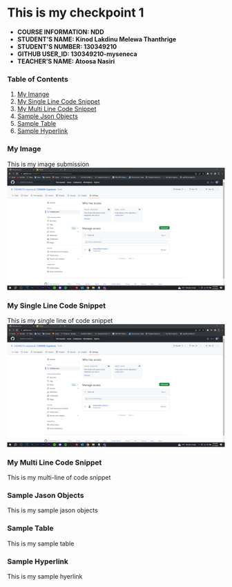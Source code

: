 # This is my checkpoint 1

- **COURSE INFORMATION: NDD**
- **STUDENT’S NAME: Kinod Lakdinu Melewa Thanthrige**
- **STUDENT'S NUMBER: 130349210**
- **GITHUB USER_ID: 130349210-myseneca**
- **TEACHER’S NAME: Atoosa Nasiri**

### Table of Contents
1. [My Imange](#my-image)
2. [My Single Line Code Snippet](#my-single-line-of-code)
3. [My Multi Line Code Snippet](#my-multiline-of-code)
4. [Sample Json Objects](my-json-object)
5. [Sample Table](my-sample-table)
6. [Sample Hyperlink](my-sample-hyperlink)

### My Image
This is my image submission
<img src="repo-collaborators.png" alt="My Collaboration Screenshot" title="My Collaboration Screenshot">


### My Single Line Code Snippet
This is my single line of code snippet
<img src="repo-collaborators.png" alt="My Collaboration Screenshot" title="My Collaboration Screenshot">

### My Multi Line Code Snippet
This is my multi-line of code snippet


### Sample Jason Objects
This is my sample jason objects


### Sample Table
This is my sample table



### Sample Hyperlink
This is my sample hyerlink
